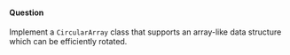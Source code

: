 #### Question

Implement a `CircularArray` class that supports an array-like data structure which can be efficiently rotated.
